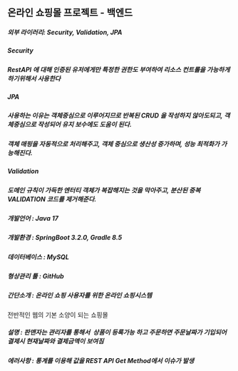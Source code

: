  ## 온라인 쇼핑몰 프로젝트 - 백엔드 

 ##### 외부 라이러리: Security, Validation, JPA 
 
 ##### *Security* 
 
 ##### RestAPI 에 대해 인증된 유저에게만 특정한 권한도 부여하여 리소스 컨트롤을 가능하게 하기위해서 사용한다
 
 ##### *JPA* 
 
 ##### 사용하는 이유는 객체중심으로 이루어지므로 반복된 CRUD 을 작성하지 않아도되고, 객체중심으로 작성되어 유지 보수에도 도움이 된다. 
 
 ##### 객체 매핑을 자동적으로 처리해주고, 객체 중심으로 생산성 증가하며, 성능 최적화가 가능해진다. 

 ##### *Validation* 
 
 ##### 도메인 규칙이 가득한 엔터티 객체가 복잡해지는 것을 막아주고, 분산된 중복 VALIDATION 코드를 제거해준다. 
  
 ##### 개발언어 : Java 17 
 
 ##### 개발환경 : SpringBoot 3.2.0, Gradle 8.5
 
 ##### 데이터베이스 : MySQL 
 
 ##### 형상관리 툴 : GitHub 
 
 ##### 간단소개 : 온라인 쇼핑 사용자를 위한 온라인 쇼핑시스템 
 
 전반적인 웹의 기본 소양이 되는 쇼핑몰 
 
 ##### 설명 : 판맨자는 관리자를 통해서  상품이 등록가능 하고 주문하면 주문날짜가 기입되어 결제시 현재날짜와 결제금액이 보여짐 
 
 ##### 에러사항 : 통계를 이용해 값을 REST API Get Method에서 이슈가 발생 
